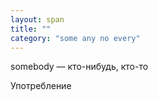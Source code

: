 ```yaml
---
layout: span
title: ""
category: "some any no every"
---
```

<section class='rules'><span><p>somebody — кто-нибудь, кто-то</p></span>
 Употребление<br></section>